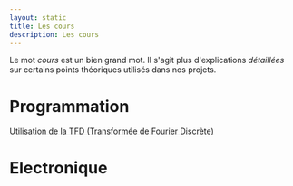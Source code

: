 ```yaml
---
layout: static
title: Les cours
description: Les cours
---
```


Le mot *cours* est un bien grand mot. Il s'agit plus d'explications *détaillées* sur certains points théoriques utilisés dans nos projets.

# Programmation #

[Utilisation de la TFD (Transformée de Fourier Discrète)](/cours/tfd)

# Electronique #
